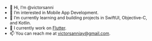 - 👋 Hi, I’m @victorsanni
- 👀 I’m interested in Mobile App Development.
- 🌱 I’m currently learning and building projects in SwiftUI, Objective-C, and Kotlin.
- 💞️ I currently work on [Flutter](https://github.com/flutter/flutter).
- 📫 You can reach me at victorsanniay@gmail.com.

<!---
vic-doom/vic-doom is a ✨ special ✨ repository because its `README.md` (this file) appears on your GitHub profile.
You can click the Preview link to take a look at your changes.
--->
